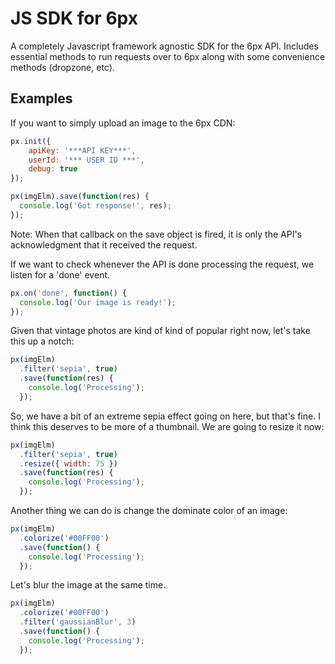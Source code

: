 JS SDK for 6px
==========

A completely Javascript framework agnostic SDK for the 6px API.  Includes essential methods to run requests over to 6px along with some convenience methods (dropzone, etc).

## Examples
If you want to simply upload an image to the 6px CDN:
```javascript
px.init({
	apiKey: '***API KEY***',
	userId: '*** USER ID ***',
	debug: true
});

px(imgElm).save(function(res) {
  console.log('Got response!', res);
});
```
Note: When that callback on the save object is fired, it is only the API's acknowledgment that it received the request.

If we want to check whenever the API is done processing the request, we listen for a 'done' event.
```javascript
px.on('done', function() {
  console.log('Our image is ready!');
});
```
Given that vintage photos are kind of kind of popular right now, let's take this up a notch:
```javascript
px(imgElm)
  .filter('sepia', true)
  .save(function(res) {
    console.log('Processing');
  });
```
So, we have a bit of an extreme sepia effect going on here, but that's fine.  I think this deserves to be more of a thumbnail.  We are going to resize it now:
```javascript
px(imgElm)
  .filter('sepia', true)
  .resize({ width: 75 })
  .save(function(res) {
    console.log('Processing');
  });
```
Another thing we can do is change the dominate color of an image:
```javascript
px(imgElm)
  .colorize('#00FF00')
  .save(function() {
    console.log('Processing');
  });
```
Let's blur the image at the same time.
```javascript
px(imgElm)
  .colorize('#00FF00')
  .filter('gaussianBlur', 3)
  .save(function() {
    console.log('Processing');
  });
```
